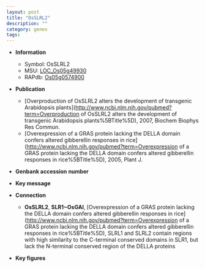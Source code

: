 ```yaml
---
layout: post
title: "OsSLRL2"
description: ""
category: genes
tags: 
---
```


* **Information**  
    + Symbol: OsSLRL2  
    + MSU: [LOC_Os05g49930](http://rice.plantbiology.msu.edu/cgi-bin/ORF_infopage.cgi?orf=LOC_Os05g49930)  
    + RAPdb: [Os05g0574900](http://rapdb.dna.affrc.go.jp/viewer/gbrowse_details/irgsp1?name=Os05g0574900)  

* **Publication**  
    + [Overproduction of OsSLRL2 alters the development of transgenic Arabidopsis plants](http://www.ncbi.nlm.nih.gov/pubmed?term=Overproduction of OsSLRL2 alters the development of transgenic Arabidopsis plants%5BTitle%5D), 2007, Biochem Biophys Res Commun.
    + [Overexpression of a GRAS protein lacking the DELLA domain confers altered gibberellin responses in rice](http://www.ncbi.nlm.nih.gov/pubmed?term=Overexpression of a GRAS protein lacking the DELLA domain confers altered gibberellin responses in rice%5BTitle%5D), 2005, Plant J.

* **Genbank accession number**  

* **Key message**  

* **Connection**  
    + __OsSLRL2__, __SLR1~OsGAI__, [Overexpression of a GRAS protein lacking the DELLA domain confers altered gibberellin responses in rice](http://www.ncbi.nlm.nih.gov/pubmed?term=Overexpression of a GRAS protein lacking the DELLA domain confers altered gibberellin responses in rice%5BTitle%5D), SLRL1 and SLRL2 contain regions with high similarity to the C-terminal conserved domains in SLR1, but lack the N-terminal conserved region of the DELLA proteins

* **Key figures**  


